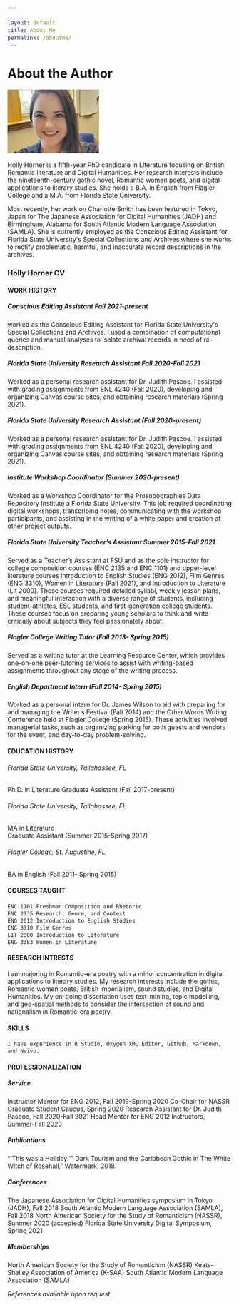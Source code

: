 ```yaml
---

layout: default
title: About Me
permalink: /aboutme/
---
```


# About the Author 

![picture](assets/images/about.png)

Holly Horner is a fifth-year PhD candidate in Literature focusing on British Romantic literature and Digital Humanities. Her research interests include the nineteenth-century gothic novel, Romantic women poets, and digital applications to literary studies. She holds a B.A. in English from Flagler College and a M.A. from Florida State University.

Most recently, her work on Charlotte Smith has been featured in Tokyo, Japan for The Japanese Association for Digital Humanities (JADH) and Birmingham, Alabama for South Atlantic Modern Language Association (SAMLA). She is currently employed as the Conscious Editing Assistant for Florida State University's Special Collections and Archives where she works to rectify problematic, harmful, and inaccurate record descriptions in the archives.

### Holly Horner CV


#### WORK HISTORY 

##### Conscious Editing Assistant							Fall 2021-present
worked as the Conscious Editing Assistant for Florida State University's Special Collections and Archives. I used a combination of computational queries and manual analyses to isolate archival records in need of re-description. 

##### Florida State University Research Assistant 					Fall 2020-Fall 2021
	
Worked as a personal research assistant for Dr. Judith Pascoe. I assisted with grading assignments from ENL 4240 (Fall 2020), developing and organizing Canvas course sites, and obtaining research materials (Spring 2021). 

##### *Florida State University Research Assistant*					(Fall 2020-present)

	
Worked as a personal research assistant for Dr. Judith Pascoe. I assisted with grading assignments from ENL 4240 (Fall 2020), developing and organizing Canvas course sites, and obtaining research materials (Spring 2021). 

#####  *Institute Workshop Coordinator*					(Summer 2020-present)

Worked as a Workshop Coordinator for the Prosopographies Data Repository Institute a Florida State University. This job required coordinating digital workshops, transcribing notes, communicating with the workshop participants, and assisting in the writing of a white paper and creation of other project outputs. 

#####  *Florida State University Teacher’s Assistant* 				Summer 2015-Fall 2021

Served as a Teacher’s Assistant at FSU and as the sole instructor for college composition courses (ENC 2135 and ENC 1101) and upper-level literature courses Introduction to English Studies (ENG 2012), Film Genres (ENG 3310), Women in Literature (Fall 2021), and Introduction to Literature (Lit 2000). These courses required detailed syllabi, weekly lesson plans, and meaningful interaction with a diverse range of students, including student-athletes, ESL students, and first-generation college students. These courses focus on preparing young scholars to think and write critically about subjects they feel passionately about. 	

##### *Flagler College Writing Tutor* 		           	(Fall 2013- Spring 2015)

Served as a writing tutor at the Learning Resource Center, which provides one-on-one peer-tutoring services to assist with writing-based assignments throughout any stage of the writing process. 

#####  *English Department Intern* 						(Fall 2014- Spring 2015)
Worked as a personal intern for Dr. James Wilson to aid with preparing for and managing the Writer’s Festival (Fall 2014) and the Other Words Writing Conference held at Flagler College (Spring 2015). These activities involved managerial tasks, such as organizing parking for both guests and vendors for the event, and day-to-day problem-solving. 

#### EDUCATION HISTORY
 
###### *Florida State University, Tallahassee, FL*			
Ph.D. in Literature
Graduate Assistant (Fall 2017-present)

######  *Florida State University, Tallahassee, FL* 				
MA in Literature  						
Graduate Assistant (Summer 2015-Spring 2017)

######  *Flagler College, St. Augustine, FL*
BA in English 								 (Fall 2011- Spring 2015)

#### COURSES TAUGHT 
	ENC 1101 Freshman Composition and Rhetoric
	ENC 2135 Research, Genre, and Context	
	ENG 2012 Introduction to English Studies
	ENG 3310 Film Genres
	LIT 2000 Introduction to Literature 
	ENG 3383 Women in Literature

#### RESEARCH INTRESTS 
I am majoring in Romantic-era poetry with a minor concentration in digital applications to literary studies. My research interests include the gothic, Romantic women poets, British imperialism, sound studies, and Digital Humanities. My on-going dissertation uses text-mining, topic modelling, and geo-spatial methods to consider the intersection of sound and nationalism in Romantic-era poetry. 

#### SKILLS
	I have experience in R Studio, Oxygen XML Editor, Github, Markdown, and Nvivo.

#### PROFESSIONALIZATION 
##### *Service*
Instructor Mentor for ENG 2012, Fall 2019-Spring 2020
Co-Chair for NASSR Graduate Student Caucus, Spring 2020
Research Assistant for Dr. Judith Pascoe, Fall 2020-Fall 2021
Head Mentor for ENG 2012 Instructors, Summer-Fall 2020 

##### *Publications*
“’This was a Holiday:’” Dark Tourism and the Caribbean Gothic in The White Witch of Rosehall,” Watermark, 2018.

##### *Conferences*
The Japanese Association for Digital Humanities symposium in Tokyo (JADH), Fall 2018
South Atlantic Modern Language Association (SAMLA), Fall 2018
North American Society for the Study of Romanticism (NASSR), Summer 2020 (accepted)
Florida State University Digital Symposium, Spring 2021

##### *Memberships*
North American Society for the Study of Romanticism (NASSR)
Keats-Shelley Association of America (K-SAA)
South Atlantic Modern Language Association (SAMLA)

*References available upon request.*
